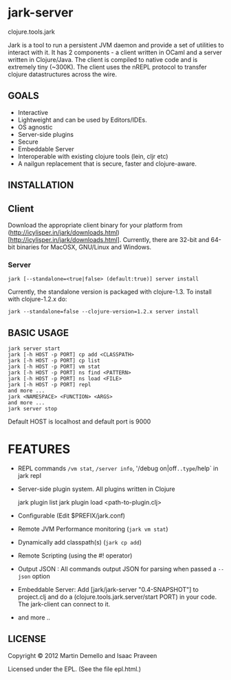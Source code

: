 
# jark-server

clojure.tools.jark

Jark is a tool to run a persistent JVM daemon and provide a set of utilities to interact with it. It has 2 components - a client written in OCaml and a server written in Clojure/Java. The client is compiled to native code and is extremely tiny (~300K). 
The client uses the nREPL protocol to transfer clojure datastructures across the wire. 

## GOALS

* Interactive 
* Lightweight and can be used by Editors/IDEs.
* OS agnostic
* Server-side plugins
* Secure
* Embeddable Server
* Interoperable with existing clojure tools (lein, cljr etc)
* A nailgun replacement that is secure, faster and clojure-aware.

## INSTALLATION

## Client

Download the appropriate client binary for your platform from (http://icylisper.in/jark/downloads.html)[http://icylisper.in/jark/downloads.html].
Currently, there are 32-bit and 64-bit binaries for MacOSX, GNU/Linux and Windows. 

### Server

    jark [--standalone=<true|false> (default:true)] server install 

Currently, the standalone version is packaged with clojure-1.3. To install with clojure-1.2.x do:
           
    jark --standalone=false --clojure-version=1.2.x server install

## BASIC USAGE

    jark server start
    jark [-h HOST -p PORT] cp add <CLASSPATH>
    jark [-h HOST -p PORT] cp list
    jark [-h HOST -p PORT] vm stat
    jark [-h HOST -p PORT] ns find <PATTERN>
    jark [-h HOST -p PORT] ns load <FILE>
    jark [-h HOST -p PORT] repl
    and more ...
    jark <NAMESPACE> <FUNCTION> <ARGS>
    and more ...
    jark server stop

Default HOST is localhost and default port is 9000

# FEATURES 

* REPL commands `/vm stat`, `/server info`, '/debug on|off` ..type `/help` in jark repl
* Server-side plugin system. All plugins written in Clojure
  
    jark plugin list
    jark plugin load <path-to-plugin.clj>

* Configurable (Edit $PREFIX/jark.conf)
* Remote JVM Performance monitoring (`jark vm stat`)
* Dynamically add classpath(s) (`jark cp add`)
* Remote Scripting (using the #! operator)
* Output JSON :
  All commands output JSON for parsing when passed a `--json` option
* Embeddable Server:
  Add [jark/jark-server "0.4-SNAPSHOT"] to project.clj and do a (clojure.tools.jark.server/start PORT) in your code. The jark-client can connect to it.
* and more ..
    
## LICENSE

Copyright © 2012 Martin Demello and Isaac Praveen

Licensed under the EPL. (See the file epl.html.)
